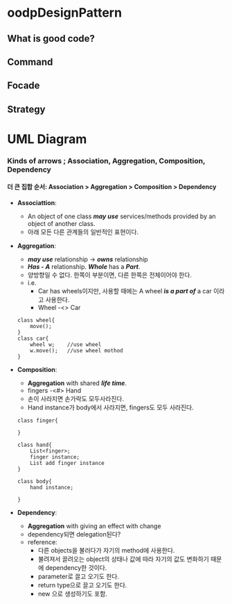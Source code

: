 # oodpDesignPattern
## What is good code?
## Command
## Focade
## Strategy

# UML Diagram
### Kinds of arrows ; Association, Aggregation, Composition, Dependency
#### 더 큰 집합 순서: Association > Aggregation > Composition > Dependency
* **Associattion**: 
    * An object of one class ***may use*** services/methods provided by an object of another class. 
    * 아래 모든 다른 관계들의 일반적인 표현이다.

* **Aggregation**: 
    * ***may use*** relationship -> ***owns*** relationship
    * ***Has - A*** relationship. ***Whole*** has a ***Part***. 
    * 양방향일 수 없다. 한쪽이 부분이면, 다른 한쪽은 전체이어야 한다.
    * i.e. 
        * Car has wheels이지만, 사용할 때에는 A wheel ***is a part of*** a car 이라고 사용한다.
        * Wheel -<> Car
    ```
    class wheel{
        move();
    }
    class car{
        wheel w;    //use wheel
        w.move();   //use wheel mothod
    }
    ```
* **Composition**: 
    * **Aggregation** with shared ***life time***.
    * fingers -<#> Hand
    * 손이 사라지면 손가락도 모두사라진다.
    * Hand instance가 body에서 사라지면, fingers도 모두 사라진다.
    ```
    class finger{

    }
    
    class hand{
        List<finger>;
        finger instance;
        List add finger instance
    }
    
    class body{
        hand instance;

    }
    ```
* **Dependency**: 
    * **Aggregation** with giving an effect with change
    * dependency되면 delegation된다?
    * reference: 
        * 다른 objects을 불러다가 자기의 method에 사용한다.
        * 불려져서 끌려오는 object의 상태나 값에 따라 자기의 값도 변화하기 때문에 dependency한 것이다.
        * parameter로 끌고 오기도 한다.
        * return type으로 끌고 오기도 한다.
        * new 으로 생성하기도 포함.
